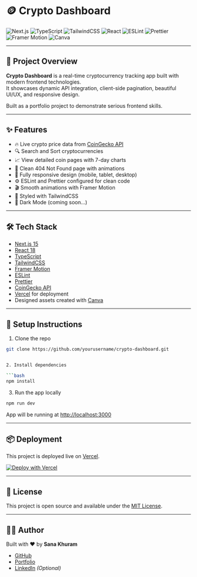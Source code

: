 
# 🪙 Crypto Dashboard

![Next.js](https://img.shields.io/badge/Next.js-000?logo=nextdotjs&logoColor=white&style=for-the-badge)
![TypeScript](https://img.shields.io/badge/TypeScript-3178C6?logo=typescript&logoColor=white&style=for-the-badge)
![TailwindCSS](https://img.shields.io/badge/TailwindCSS-38B2AC?logo=tailwindcss&logoColor=white&style=for-the-badge)
![React](https://img.shields.io/badge/React-61DAFB?logo=react&logoColor=black&style=for-the-badge)
![ESLint](https://img.shields.io/badge/ESLint-4B32C3?logo=eslint&logoColor=white&style=for-the-badge)
![Prettier](https://img.shields.io/badge/Prettier-F7B93E?logo=prettier&logoColor=black&style=for-the-badge)
![Framer Motion](https://img.shields.io/badge/Framer%20Motion-EF008F?logo=framer&logoColor=white&style=for-the-badge)
![Canva](https://img.shields.io/badge/Designed%20With-Canva-00C4CC?style=for-the-badge)

---

## 🚀 Project Overview

**Crypto Dashboard** is a real-time cryptocurrency tracking app built with modern frontend technologies.  
It showcases dynamic API integration, client-side pagination, beautiful UI/UX, and responsive design.

Built as a portfolio project to demonstrate serious frontend skills.

---

## ✨ Features

- 🔥 Live crypto price data from [CoinGecko API](https://coingecko.com/)
- 🔍 Search and Sort cryptocurrencies
- 📈 View detailed coin pages with 7-day charts
- 📄 Clean 404 Not Found page with animations
- 🎨 Fully responsive design (mobile, tablet, desktop)
- ⚙️ ESLint and Prettier configured for clean code
- 🎬 Smooth animations with Framer Motion
- 💅 Styled with TailwindCSS
- 🌙 Dark Mode (coming soon...)

---

## 🛠 Tech Stack

- [Next.js 15](https://nextjs.org/)
- [React 18](https://react.dev/)
- [TypeScript](https://www.typescriptlang.org/)
- [TailwindCSS](https://tailwindcss.com/)
- [Framer Motion](https://www.framer.com/motion/)
- [ESLint](https://eslint.org/)
- [Prettier](https://prettier.io/)
- [CoinGecko API](https://coingecko.com/)
- [Vercel](https://vercel.com/) for deployment
- Designed assets created with [Canva](https://canva.com/)

---

## 🧩 Setup Instructions

1. Clone the repo

```bash
git clone https://github.com/yourusername/crypto-dashboard.git


2. Install dependencies

```bash
npm install
```

3. Run the app locally

```bash
npm run dev
```

App will be running at [http://localhost:3000](http://localhost:3000)

---

## 📦 Deployment

This project is deployed live on [Vercel](https://vercel.com/).

[![Deploy with Vercel](https://vercel.com/button)](https://vercel.com/new)

---

## 📄 License

This project is open source and available under the [MIT License](LICENSE).

---

## 👨‍💻 Author

Built with ❤️ by **Sana Khuram**

- [GitHub](https://github.com/sanakhuram)
- [Portfolio](https://sanakhuram.netlify.app/)
- [LinkedIn](https://www.linkedin.com/in/your-linkedin/) *(Optional)*

